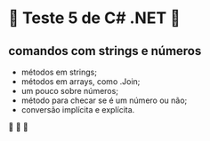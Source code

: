 # :book: Teste 5 de C# .NET :book:
## comandos com strings e números
* métodos em strings;
* métodos em arrays, como .Join;
* um pouco sobre números;
* método para checar se é um número ou não;
* conversão implícita e explícita.

:rocket: :rocket: :rocket: